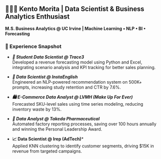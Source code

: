 ## 👨🏻‍💻 Kento Morita | Data Scientist & Business Analytics Enthusiast  
**M.S. Business Analytics @ UC Irvine | Machine Learning • NLP • BI • Forecasting**


### 💼 Experience Snapshot

- ***🎯 Student Data Scientist @ Trace3***  
  Developed a revenue forecasting model using Python and Excel, integrating scenario analysis and KPI tracking for better sales planning.

- ***🧠 Data Scientist @ InstaEnglish***  
  Engineered an NLP-powered recommendation system on 500K+ prompts, increasing study retention and CTR by 7.6%.

- ***🛍️ E-Commerce Data Analyst @ LVMH (Make Up For Ever)***  
  Forecasted SKU-level sales using time series modeling, reducing inventory waste by 13%.

- ***🏥 Data Analyst @ Takeda Pharmaceutical***  
  Automated factory reporting processes, saving over 100 hours annually and winning the Personal Leadership Award.

- **📈 Data Scientist @ Irep (AdTech)***  
  Applied KNN clustering to identify customer segments, driving $15K in revenue from targeted campaigns.
